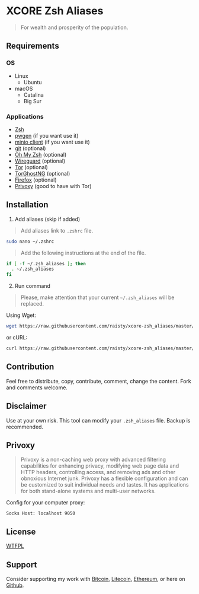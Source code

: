 # XCORE Zsh Aliases

> For wealth and prosperity of the population.

## Requirements

### OS

- Linux
   - Ubuntu
- macOS
   - Catalina
   - Big Sur

### Applications

- [Zsh](https://www.zsh.org/)
- [pwgen](https://linux.die.net/man/1/pwgen) (if you want use it)
- [minio client](https://docs.min.io/docs/minio-quickstart-guide.html) (if you want use it)
- [git](https://git-scm.com/download/linux) (optional)
- [Oh My Zsh](https://ohmyz.sh/) (optional)
- [Wireguard](https://www.wireguard.com) (optional)
- [Tor](https://www.torproject.org) (optional)
- [TorGhostNG](https://github.com/GitHackTools/TorghostNG) (optional)
- [Firefox](https://www.mozilla.org/en-US/firefox/browsers) (optional)
- [Privoxy](https://www.privoxy.org) (good to have with Tor)

## Installation

1. Add aliases (skip if added)

> Add aliases link to `.zshrc` file.

```sh
sudo nano ~/.zshrc
```

> Add the following instructions at the end of the file.

```sh
if [ -f ~/.zsh_aliases ]; then
  . ~/.zsh_aliases
fi
```

2. Run command

> Please, make attention that your current `~/.zsh_aliases` will be replaced.

Using Wget:

```sh
wget https://raw.githubusercontent.com/raisty/xcore-zsh_aliases/master/.zsh_aliases -nc --no-dns-cache -O ->> ~/.zsh_aliases
```

or cURL:

```sh
curl https://raw.githubusercontent.com/raisty/xcore-zsh_aliases/master/.zsh_aliases > ~/.zsh_aliases
```

## Contribution

Feel free to distribute, copy, contribute, comment, change the content. Fork and comments welcome.

## Disclaimer

Use at your own risk. This tool can modify your `.zsh_aliases` file. Backup is recommended.

## Privoxy

> Privoxy is a non-caching web proxy with advanced filtering capabilities for enhancing privacy, modifying web page data and HTTP headers, controlling access, and removing ads and other obnoxious Internet junk. Privoxy has a flexible configuration and can be customized to suit individual needs and tastes. It has applications for both stand-alone systems and multi-user networks.

Config for your computer proxy:

`Socks Host: localhost 9050`

## License

[WTFPL](LICENSE)

## Support

Consider supporting my work with [Bitcoin][btc], [Litecoin][ltc], [Ethereum][eth], or here on [Github][gh].

[btc]: https://pay.btc.horse#bitcoin:37iSWX4QdoayZXmuj13AExuhzSkfd7LuG6
[ltc]: https://pay.btc.horse#litecoin:M8bEQNPkZ66hoFGYJuMVntyjj9dmYo1wBf
[eth]: https://pay.btc.horse#ethereum:0x10c993039CC831A1fe8230ddd82A0A13625Dd43E
[gh]: https://github.com/sponsors/raisty
